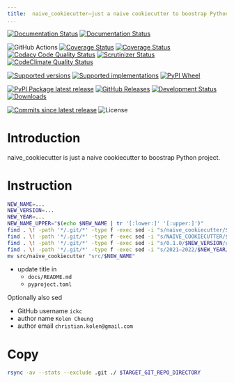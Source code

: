 ```yaml
---
title:	naive_cookiecutter—just a naive cookiecutter to boostrap Python project
...
```


[![Documentation Status](https://readthedocs.org/projects/naive_cookiecutter/badge/?version=latest)](https://naive_cookiecutter.readthedocs.io/en/latest/?badge=latest&style=plastic)
[![Documentation Status](https://github.com/ickc/naive_cookiecutter/workflows/GitHub%20Pages/badge.svg)](https://ickc.github.io/naive_cookiecutter)

![GitHub Actions](https://github.com/ickc/naive_cookiecutter/workflows/Python%20package/badge.svg)
[![Coverage Status](https://codecov.io/gh/ickc/naive_cookiecutter/branch/master/graphs/badge.svg?branch=master)](https://codecov.io/github/ickc/naive_cookiecutter)
[![Coverage Status](https://coveralls.io/repos/ickc/naive_cookiecutter/badge.svg?branch=master&service=github)](https://coveralls.io/r/ickc/naive_cookiecutter)
[![Codacy Code Quality Status](https://img.shields.io/codacy/grade/078ebc537c5747f68c1d4ad3d3594bbf.svg)](https://www.codacy.com/app/ickc/naive_cookiecutter)
[![Scrutinizer Status](https://img.shields.io/scrutinizer/quality/g/ickc/naive_cookiecutter/master.svg)](https://scrutinizer-ci.com/g/ickc/naive_cookiecutter/)
[![CodeClimate Quality Status](https://codeclimate.com/github/ickc/naive_cookiecutter/badges/gpa.svg)](https://codeclimate.com/github/ickc/naive_cookiecutter)

[![Supported versions](https://img.shields.io/pypi/pyversions/naive_cookiecutter.svg)](https://pypi.org/project/naive_cookiecutter)
[![Supported implementations](https://img.shields.io/pypi/implementation/naive_cookiecutter.svg)](https://pypi.org/project/naive_cookiecutter)
[![PyPI Wheel](https://img.shields.io/pypi/wheel/naive_cookiecutter.svg)](https://pypi.org/project/naive_cookiecutter)

[![PyPI Package latest release](https://img.shields.io/pypi/v/naive_cookiecutter.svg)](https://pypi.org/project/naive_cookiecutter)
[![GitHub Releases](https://img.shields.io/github/tag/ickc/naive_cookiecutter.svg?label=github+release)](https://github.com/ickc/naive_cookiecutter/releases)
[![Development Status](https://img.shields.io/pypi/status/naive_cookiecutter.svg)](https://pypi.python.org/pypi/naive_cookiecutter/)
[![Downloads](https://img.shields.io/pypi/dm/naive_cookiecutter.svg)](https://pypi.python.org/pypi/naive_cookiecutter/)

[![Commits since latest release](https://img.shields.io/github/commits-since/ickc/naive_cookiecutter/v0.1.0.svg)](https://github.com/ickc/naive_cookiecutter/compare/v0.1.0...master)
![License](https://img.shields.io/pypi/l/naive_cookiecutter.svg)

# Introduction

naive_cookiecutter is just a naive cookiecutter to boostrap Python project.

# Instruction

```bash
NEW_NAME=...
NEW_VERSION=...
NEW_YEAR=...
NEW_NAME_UPPER="$(echo $NEW_NAME | tr '[:lower:]' '[:upper:]')"
find . \! -path '*/.git/*' -type f -exec sed -i "s/naive_cookiecutter/$NEW_NAME/g" {} +
find . \! -path '*/.git/*' -type f -exec sed -i "s/NAIVE_COOKIECUTTER/$NEW_NAME_UPPER/g" {} +
find . \! -path '*/.git/*' -type f -exec sed -i "s/0.1.0/$NEW_VERSION/g" {} +
find . \! -path '*/.git/*' -type f -exec sed -i "s/2021–2022/$NEW_YEAR/g" {} +
mv src/naive_cookiecutter "src/$NEW_NAME"
```

- update title in
    - `docs/README.md`
    - `pyproject.toml`

Optionally also sed

- GitHub username `ickc`
- author name `Kolen Cheung`
- author email `christian.kolen@gmail.com`

# Copy

```bash
rsync -av --stats --exclude .git ./ $TARGET_GIT_REPO_DIRECTORY
```
